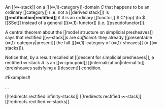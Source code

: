 An [[∞-stack]] on a [[(∞,1)-category]]-domain $C$ that happens to be an ordinary [[category]] (i.e. not a [[derived stack]]) is **[[rectification|rectified]]** if it is an ordinary [[functor]]
$
 C^{op} \to  $ [[SSet]] instead of a general [[(∞,1)-functor]] (i.e. [[pseudofunctor]]).

A central theorem about the [[model structure on simplicial presheaves]] says that rectified [[∞-stack]]s are _sufficient_: they already [[presentable (∞,1)-category|present]] the full [[(∞,1)-category of (∞,1)-sheaves]] (= [[∞-stacks]]).

Notice that, by a result recalled at [[descent for simplicial presheaves]], a rectified $\infty$-stack $A$ is an [[∞-groupoid]] [[internalization|internal to]] (pre)sheaves satisfying a [[descent]] condition.

#Examples#

...

[[!redirects rectified infinity-stacks]]
[[!redirects rectified ∞-stack]]
[[!redirects rectified ∞-stacks]]